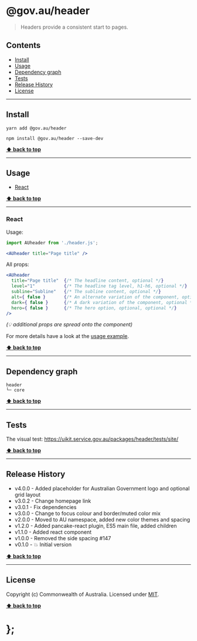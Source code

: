 @gov.au/header
============

> Headers provide a consistent start to pages.


## Contents

* [Install](#install)
* [Usage](#usage)
* [Dependency graph](#dependency-graph)
* [Tests](#tests)
* [Release History](#release-history)
* [License](#license)


----------------------------------------------------------------------------------------------------------------------------------------------------------------


## Install


```shell
yarn add @gov.au/header
```

```shell
npm install @gov.au/header --save-dev
```


**[⬆ back to top](#contents)**


----------------------------------------------------------------------------------------------------------------------------------------------------------------


## Usage


* [React](#react)


**[⬆ back to top](#contents)**


----------------------------------------------------------------------------------------------------------------------------------------------------------------


### React

Usage:

```jsx
import AUheader from './header.js';

<AUheader title="Page title" />
```

All props:

```jsx
<AUheader
  title="Page title"  {/* The headline content, optional */}
  level="1"           {/* The headline tag level, h1-h6, optional */}
  subline="Subline"   {/* The subline content, optional */}
  alt={ false }       {/* An alternate variation of the component, optional */}
  dark={ false }      {/* A dark variation of the component, optional */}
  hero={ false }      {/* The hero option, optional, optional */}
/>
```
_(💡 additional props are spread onto the component)_

For more details have a look at the [usage example](https://github.com/govau/uikit/tree/master/packages/header/tests/react/index.js).


**[⬆ back to top](#contents)**


----------------------------------------------------------------------------------------------------------------------------------------------------------------


## Dependency graph

```shell
header
└─ core
```


**[⬆ back to top](#contents)**


----------------------------------------------------------------------------------------------------------------------------------------------------------------


## Tests

The visual test: https://uikit.service.gov.au/packages/header/tests/site/


**[⬆ back to top](#contents)**


----------------------------------------------------------------------------------------------------------------------------------------------------------------


## Release History

* v4.0.0 - Added placeholder for Australian Government logo and optional grid layout
* v3.0.2 - Change homepage link
* v3.0.1 - Fix dependencies
* v3.0.0 - Change to focus colour and border/muted color mix
* v2.0.0 - Moved to AU namespace, added new color themes and spacing
* v1.2.0 - Added pancake-react plugin, ES5 main file, added children
* v1.1.0 - Added react component
* v1.0.0 - Removed the side spacing #147
* v0.1.0 - 💥 Initial version


**[⬆ back to top](#contents)**


----------------------------------------------------------------------------------------------------------------------------------------------------------------


## License

Copyright (c) Commonwealth of Australia.
Licensed under [MIT](https://raw.githubusercontent.com/govau/uikit/packages/core/master/LICENSE).


**[⬆ back to top](#contents)**

# };
